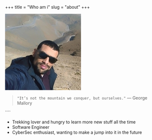 +++
title = "Who am i"
slug = "about"
+++

![Hamza Makraz photo](images/hamza-makraz.jpg "Hamza Makraz")

>```"It’s not the mountain we conquer, but ourselves."``` ― George Mallory

\````

- Trekking lover and hungry to learn more new stuff all the time
- Software Engineer
- CyberSec enthusiast, wanting to make a jump into it in the future
